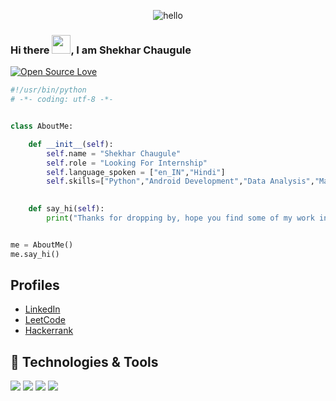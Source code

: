 
<p align="center"> <img src="https://raw.githubusercontent.com/Vrindagupta6828/Vrindagupta6828/master/assest/hello.gif" alt="hello" /> </p>


### Hi there <img src="https://raw.githubusercontent.com/MartinHeinz/MartinHeinz/master/wave.gif" width="30px">, I am Shekhar Chaugule


[![Open Source Love](https://badges.frapsoft.com/os/v1/open-source.svg?v=102)](https://github.com/ellerbrock/open-source-badge/)
```python
#!/usr/bin/python
# -*- coding: utf-8 -*-


class AboutMe:

    def __init__(self):
        self.name = "Shekhar Chaugule"
        self.role = "Looking For Internship"
        self.language_spoken = ["en_IN","Hindi"]
        self.skills=["Python","Android Development","Data Analysis","Machine Learning",web Development]
        

    def say_hi(self):
        print("Thanks for dropping by, hope you find some of my work interesting.")


me = AboutMe()
me.say_hi()
```

##  Profiles

- [LinkedIn](https://www.linkedin.com/in/shekhar-chaugule-333300171/)
- [LeetCode](https://leetcode.com/shekhar1912/)
- [Hackerrank]( https://www.hackerrank.com/shekhar_22020104) 

## 🔧 Technologies & Tools
![](https://img.shields.io/badge/OS-Linux-informational?style=flat&logo=linux&logoColor=white&color=6aa6f8)
![](https://img.shields.io/badge/Editor-VS_Code-informational?style=flat&logo=visual-studio-code&logoColor=white&color=6aa6f8)
![](https://img.shields.io/badge/Code-Python-informational?style=flat&logo=python&logoColor=white&color=6aa6f8)
![](https://img.shields.io/badge/Code-Golang-informational?style=flat&logo=go&logoColor=white&color=6aa6f8)

